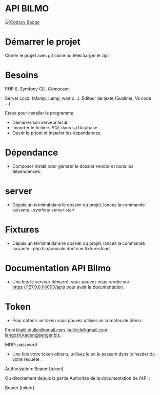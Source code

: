 # API BILMO

[![Codacy Badge](https://app.codacy.com/project/badge/Grade/609a572e422d43978ee277feac377cbb)](https://app.codacy.com/gh/k-saidou/snowtricks/dashboard?utm_source=gh&utm_medium=referral&utm_content=&utm_campaign=Badge_grade)


# Démarrer le projet
Cloner le projet avec git clone ou télécharger le zip.

# Besoins

PHP 8.
Symfony CLI.
Composer.

Server Local (Mamp, Lamp, wamp...).
Editeur de texte (Sublime, Vs code ...).

Etape pour installer le programme:

- Démarrer son serveur local.
- Importer le fichiers SQL dans sa Database.
- Ouvrir le prjoet et installer les dépendances.


# Dépendance

- Composer Install pour générer le dossier vendor et toute les dépendances.

# server

- Depuis un terminal dans le dossier du projet, lancez la commande suivante :
symfony server:start 

# Fixtures

- Depuis un terminal dans le dossier du projet, lancez la commande suivante :
 php bin/console doctrine:fixtures:load     

# Documentation API Bilmo

- Une fois le serveur démarré, vous pouvez vous rendre sur https://127.0.0.1:8000/apip pour avoir la documentation.

# Token

- Pour obtenir un token vous pouvez utiliser un comptes de démo :

Emai
khalil.muller@gmail.com.
bullrich@gmail.com.
langosh.kaden@senger.biz.

MDP: password
- Une fois votre token obtenu, utilisez le en le passant dans le header de votre requête :

Authorization: Bearer [token]

Ou directement depuis la partie Authorize de la documentation de l'API :

Bearer [token]
